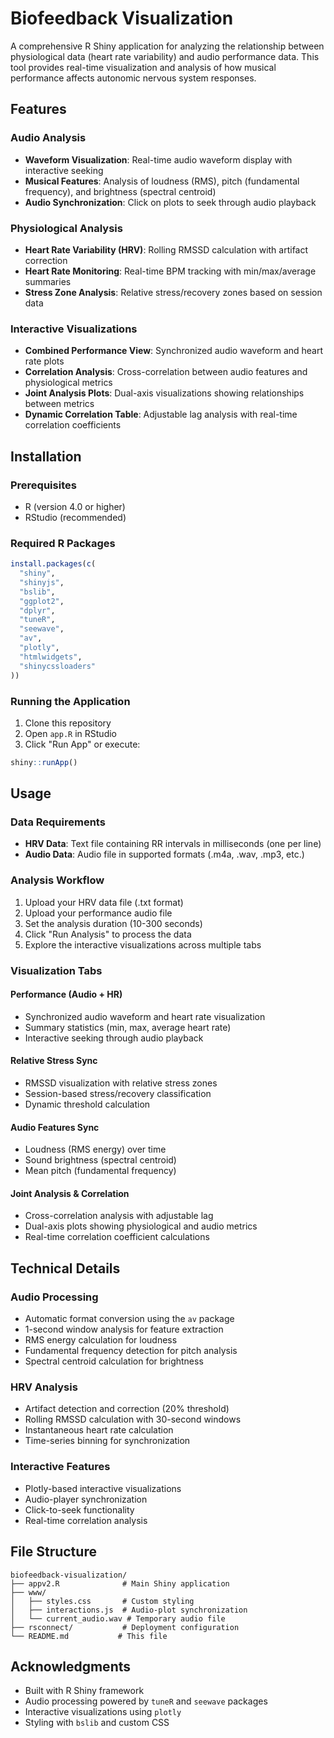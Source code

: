 # Biofeedback Visualization

A comprehensive R Shiny application for analyzing the relationship between physiological data (heart rate variability) and audio performance data. This tool provides real-time visualization and analysis of how musical performance affects autonomic nervous system responses.

## Features

### Audio Analysis
- **Waveform Visualization**: Real-time audio waveform display with interactive seeking
- **Musical Features**: Analysis of loudness (RMS), pitch (fundamental frequency), and brightness (spectral centroid)
- **Audio Synchronization**: Click on plots to seek through audio playback

### Physiological Analysis
- **Heart Rate Variability (HRV)**: Rolling RMSSD calculation with artifact correction
- **Heart Rate Monitoring**: Real-time BPM tracking with min/max/average summaries
- **Stress Zone Analysis**: Relative stress/recovery zones based on session data

### Interactive Visualizations
- **Combined Performance View**: Synchronized audio waveform and heart rate plots
- **Correlation Analysis**: Cross-correlation between audio features and physiological metrics
- **Joint Analysis Plots**: Dual-axis visualizations showing relationships between metrics
- **Dynamic Correlation Table**: Adjustable lag analysis with real-time correlation coefficients

## Installation

### Prerequisites
- R (version 4.0 or higher)
- RStudio (recommended)

### Required R Packages
```r
install.packages(c(
  "shiny",
  "shinyjs", 
  "bslib",
  "ggplot2",
  "dplyr",
  "tuneR",
  "seewave",
  "av",
  "plotly",
  "htmlwidgets",
  "shinycssloaders"
))
```

### Running the Application
1. Clone this repository
2. Open `app.R` in RStudio
3. Click "Run App" or execute:
```r
shiny::runApp()
```

## Usage

### Data Requirements
- **HRV Data**: Text file containing RR intervals in milliseconds (one per line)
- **Audio Data**: Audio file in supported formats (.m4a, .wav, .mp3, etc.)

### Analysis Workflow
1. Upload your HRV data file (.txt format)
2. Upload your performance audio file
3. Set the analysis duration (10-300 seconds)
4. Click "Run Analysis" to process the data
5. Explore the interactive visualizations across multiple tabs

### Visualization Tabs

#### Performance (Audio + HR)
- Synchronized audio waveform and heart rate visualization
- Summary statistics (min, max, average heart rate)
- Interactive seeking through audio playback

#### Relative Stress Sync
- RMSSD visualization with relative stress zones
- Session-based stress/recovery classification
- Dynamic threshold calculation

#### Audio Features Sync
- Loudness (RMS energy) over time
- Sound brightness (spectral centroid)
- Mean pitch (fundamental frequency)

#### Joint Analysis & Correlation
- Cross-correlation analysis with adjustable lag
- Dual-axis plots showing physiological and audio metrics
- Real-time correlation coefficient calculations

## Technical Details

### Audio Processing
- Automatic format conversion using the `av` package
- 1-second window analysis for feature extraction
- RMS energy calculation for loudness
- Fundamental frequency detection for pitch analysis
- Spectral centroid calculation for brightness

### HRV Analysis
- Artifact detection and correction (20% threshold)
- Rolling RMSSD calculation with 30-second windows
- Instantaneous heart rate calculation
- Time-series binning for synchronization

### Interactive Features
- Plotly-based interactive visualizations
- Audio-player synchronization
- Click-to-seek functionality
- Real-time correlation analysis

## File Structure

```
biofeedback-visualization/
├── appv2.R              # Main Shiny application
├── www/
│   ├── styles.css       # Custom styling
│   ├── interactions.js  # Audio-plot synchronization
│   └── current_audio.wav # Temporary audio file
├── rsconnect/           # Deployment configuration
└── README.md           # This file
```

## Acknowledgments

- Built with R Shiny framework
- Audio processing powered by `tuneR` and `seewave` packages
- Interactive visualizations using `plotly`
- Styling with `bslib` and custom CSS


